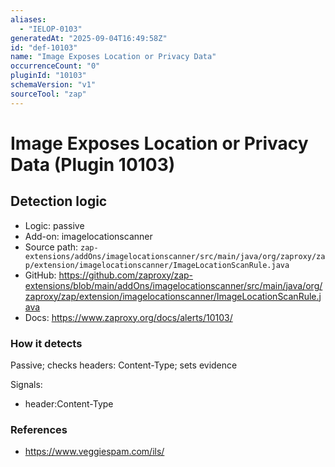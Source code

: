 ```yaml
---
aliases:
  - "IELOP-0103"
generatedAt: "2025-09-04T16:49:58Z"
id: "def-10103"
name: "Image Exposes Location or Privacy Data"
occurrenceCount: "0"
pluginId: "10103"
schemaVersion: "v1"
sourceTool: "zap"
---
```


# Image Exposes Location or Privacy Data (Plugin 10103)

## Detection logic

- Logic: passive
- Add-on: imagelocationscanner
- Source path: `zap-extensions/addOns/imagelocationscanner/src/main/java/org/zaproxy/zap/extension/imagelocationscanner/ImageLocationScanRule.java`
- GitHub: https://github.com/zaproxy/zap-extensions/blob/main/addOns/imagelocationscanner/src/main/java/org/zaproxy/zap/extension/imagelocationscanner/ImageLocationScanRule.java
- Docs: https://www.zaproxy.org/docs/alerts/10103/

### How it detects

Passive; checks headers: Content-Type; sets evidence

Signals:
- header:Content-Type

### References
- https://www.veggiespam.com/ils/

